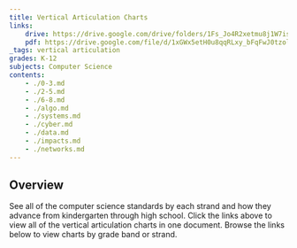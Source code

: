 ```yaml
---
title: Vertical Articulation Charts
links:
    drive: https://drive.google.com/drive/folders/1Fs_Jo4R2xetmu8j1W7isyDUHrM14Y682
    pdf: https://drive.google.com/file/d/1xGWx5etH0u8qqRLxy_bFqFwJ0tzolItW/view?usp=drive_link
_tags: vertical articulation
grades: K-12
subjects: Computer Science
contents:
    - ./0-3.md
    - ./2-5.md
    - ./6-8.md
    - ./algo.md
    - ./systems.md
    - ./cyber.md
    - ./data.md
    - ./impacts.md
    - ./networks.md
---
```


## Overview

See all of the computer science standards by each strand and how they advance from kindergarten through high school. Click the links above to view all of the vertical articulation charts in one document. Browse the links below to view charts by grade band or strand.
